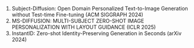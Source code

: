 <ol>
<li>Subject-Diffusion: Open Domain Personalized Text-to-Image Generation without Test-time Fine-tuning (ACM SIGGRAPH 2024)
<li>MS-DIFFUSION: MULTI-SUBJECT ZERO-SHOT IMAGE PERSONALIZATION WITH LAYOUT GUIDANCE (ICLR 2025)
<li>InstantID: Zero-shot Identity-Preserving Generation in Seconds (arXiv 2024)
</ol>
